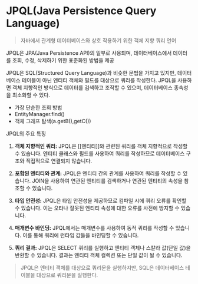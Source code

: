 # JPQL(Java Persistence Query Language)

>자바에서 관계형 데이터베이스와 상호 작용하기 위한 객체 지향 쿼리 언어

JPQL은 JPA(Java Persistence API)의 일부로 사용되며, 데이터베이스에서 데이터를 조회, 수정, 삭제하기 위한 표준화된 방법을 제공

JPQL은 SQL(Structured Query Language)과 비슷한 문법을 가지고 있지만, 데이터베이스 테이블이 아닌 엔티티 객체와 필드를 대상으로 쿼리를 작성한다. JPQL을 사용하면 객체 지향적인 방식으로 데이터를 검색하고 조작할 수 있으며, 데이터베이스 종속성을 최소화할 수 있다.

- 가장 단순한 조회 방법
- EntityManager.find()
- 객체 그래프 탐색(a.getB(),getC())

JPQL의 주요 특징

1. **객체 지향적인 쿼리:** JPQL은 [[엔티티]]와 관련된 쿼리를 객체 지향적으로 작성할 수 있습니다. 엔티티 클래스와 필드를 사용하여 쿼리를 작성하므로 데이터베이스 구조와 직접적으로 연결되지 않습니다.
    
2. **포함된 엔티티와 관계:** JPQL은 엔티티 간의 관계를 사용하여 쿼리를 작성할 수 있습니다. JOIN을 사용하여 연관된 엔티티를 검색하거나 연관된 엔티티의 속성을 참조할 수 있습니다.
    
3. **타입 안전성:** JPQL은 타입 안전성을 제공하므로 컴파일 시에 쿼리 오류를 확인할 수 있습니다. 이는 오타나 잘못된 엔티티 속성에 대한 오류를 사전에 방지할 수 있습니다.
    
4. **매개변수 바인딩:** JPQL에서는 매개변수를 사용하여 동적 쿼리를 작성할 수 있습니다. 이를 통해 쿼리에 런타임 값들을 바인딩할 수 있습니다.
    
5. **쿼리 결과:** JPQL은 SELECT 쿼리를 실행하고 엔티티 객체나 스칼라 값(단일 값)을 반환할 수 있습니다. 결과는 엔티티 객체 컬렉션 또는 단일 값이 될 수 있습니다.
> JPQL은 엔티티 객체를 대상으로 쿼리문을 실행하지만, SQL은 데이터베이스 테이블을 대상으로 쿼리문을 실행한다.